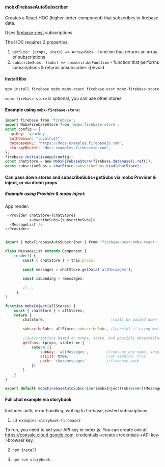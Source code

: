 #### mobxFirebaseAutoSubscriber

Creates a React HOC (higher-order-component) that subscribes to firebase data.

Uses [firebase-nest](https://github.com/nyura123/firebase-nest) subscriptions.

The HOC requires 2 properties:

1. `getSubs: (props, state) => Array<Sub>` - function that returns an array of subscriptions
2. `subscribeSubs: (subs) => unsubscribeFunction` - function that performs subscriptions & returns unsubscribe: ()=>void

#### Install libs

 `npm install firebase mobx mobx-react firebase-nest mobx-firebase-store`

 `mobx-firebase-store` is optional, you can use other stores


#### Example using `mobx-firebase-store`:

```js
import firebase from 'firebase';
import MobxFirebaseStore from 'mobx-firebase-store';
const config = {
  apiKey: 'yourKey',
  authDomain: "localhost",
  databaseURL: "https://docs-examples.firebaseio.com",
  storageBucket: "docs-examples.firebaseio.com",
};
firebase.initializeApp(config);
const chatStore = new MobxFirebaseStore(firebase.database().ref());
const subscribeSubs = chatStore.subscribeSubs.bind(chatStore);
```

#### Can pass down stores and subscribeSubs+getSubs via mobx Provider & inject, or via direct props

##### Example using Provider & mobx inject:

App render:

```js
 <Provider chatStore={chatStore}
           subscribeSubs={subscribeSubs}>
  <MessageList />
</Provider>
```

```js

import { mobxFirebaseAutoSubscriber } from 'firebase-nest-mobx-react';

class MessageList extends Component {
    render() {
        const { chatStore } = this.props;
        
        const messages = chatStore.getData('allMessages');
        
        const isLoading = !messages;
        
        //...
     }   
}

function mobxInject(allStores) {
    const { chatStore } = allStores;
    return {
        chatStore,                              //will be passed down to wrapped MessageList
        
        subscribeSubs: allStores.subscribeSubs, //careful if using multiple stores
    
        //subscriptions based on props, state, and possibly observables
        getSubs: (props, state) => {           
            return [{
                subKey: 'allMessages',        //can use any name, should match getData call (see above)
                asList: true,                 //or asValue: true
                path: 'chat/messages'         //firebase path
            }]
        }
    }
}

export default mobxFirebaseAutoSubscriber(mobxInject)(observer((MessageList)));
```

#### Full chat example via storybook

Includes auth, error handling, writing to firebase, nested subscriptions

1. `cd examples-storybook-firebase3`

  To run, you need to set your API key in index.js.
  You can create one at https://console.cloud.google.com, credentials->create credentials->API key->browser key.

2. `npm install`

3. `npm run storybook`

